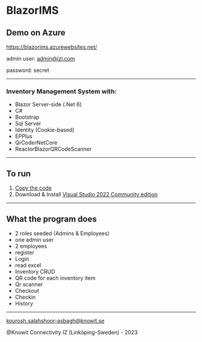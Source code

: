 # BlazorIMS

## Demo on Azure
https://blazorims.azurewebsites.net/

admin user: admin@izl.com 

password: secret

---
### Inventory Management System with:
* Blazor Server-side (.Net 6)
* C#
* Bootstrap
* Sql Server
* Identity (Cookie-based)
* EPPlus
* QrCoderNetCore
* ReactorBlazorQRCodeScanner

---

## To run
1. [Copy the code](https://github.com/KnowitIZ/BlazorIMS/archive/refs/heads/master.zip)
2. Download & Install [Visual Studio 2022 Community edition](https://visualstudio.microsoft.com/thank-you-downloading-visual-studio/?sku=Community&channel=Release&version=VS2022&source=VSLandingPage&passive=false&cid=2030)

---
## What the program does

* 2 roles seeded (Admins & Employees) 
* one admin user
* 2 employees
* register
* Login
* read excel
* Inventory CRUD
* QR code for each inventory item
* Qr scanner
* Checkout
* Checkin
* History
---

kourosh.salahshoor-asbagh@knowit.se

@Knowit Connectivity IZ (Linköping-Sweden) - 2023

